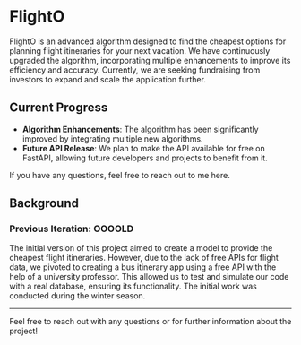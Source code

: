 # FlightO

FlightO is an advanced algorithm designed to find the cheapest options for planning flight itineraries for your next vacation. We have continuously upgraded the algorithm, incorporating multiple enhancements to improve its efficiency and accuracy. Currently, we are seeking fundraising from investors to expand and scale the application further.

## Current Progress

- **Algorithm Enhancements**: The algorithm has been significantly improved by integrating multiple new algorithms.
- **Future API Release**: We plan to make the API available for free on FastAPI, allowing future developers and projects to benefit from it.

If you have any questions, feel free to reach out to me here.

## Background

### Previous Iteration: OOOOLD

The initial version of this project aimed to create a model to provide the cheapest flight itineraries. However, due to the lack of free APIs for flight data, we pivoted to creating a bus itinerary app using a free API with the help of a university professor. This allowed us to test and simulate our code with a real database, ensuring its functionality. The initial work was conducted during the winter season.

---

Feel free to reach out with any questions or for further information about the project!
